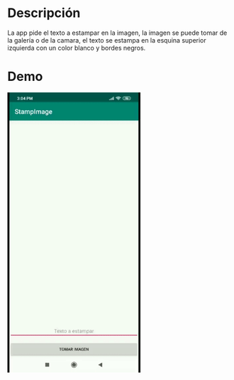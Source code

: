 # Descripción
La app pide el texto a estampar en la imagen, la imagen se puede tomar de la galería o de la camara, el texto se estampa en 
la esquina superior izquierda con un color blanco y bordes negros.

# Demo

<img alt="Demo StampImage App" width="300px" src="https://github.com/CrissAlvarezH/ImagenesRepos/blob/master/imgs/StampImage/demo_stampimage_app_android.gif" />
